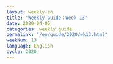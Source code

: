 ```yaml
---
layout: weekly-en
title: "Weekly Guide：Week 13"
date: 2020-04-05
categories: weekly guide
permalink: "/en/guide/2020/wk13.html"
weekNum: 13
language: English
cycle: 2020
---
```

